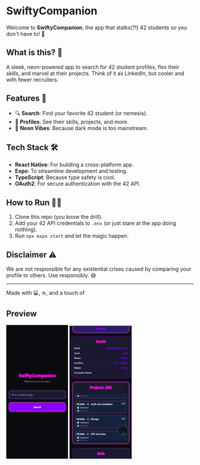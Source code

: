 # SwiftyCompanion

Welcome to **SwiftyCompanion**, the app that stalks(?!) 42 students so you don't have to! 🎯

## What is this? 🤔

A sleek, neon-powered app to search for 42 student profiles, flex their skills, and marvel at their projects. Think of it as LinkedIn, but cooler and with fewer recruiters.

## Features 🌟

- 🔍 **Search**: Find your favorite 42 student (or nemesis).
- 📜 **Profiles**: See their skills, projects, and more.
- 🎨 **Neon Vibes**: Because dark mode is too mainstream.

## Tech Stack 🛠️

- **React Native**: For building a cross-platform app.
- **Expo**: To streamline development and testing.
- **TypeScript**: Because type safety is cool.
- **OAuth2**: For secure authentication with the 42 API.

## How to Run 🏃‍♂️

1. Clone this repo (you know the drill).
2. Add your 42 API credentials to `.env` (or just stare at the app doing nothing).
3. Run `npx expo start` and let the magic happen.

## Disclaimer ⚠️

We are not responsible for any existential crises caused by comparing your profile to others. Use responsibly. 😅

---

Made with 💻, ☕, and a touch of

## Preview

<img src="readme/chrome_UzNeu3Gm4d.png" width=33%> <img src="readme/chrome_Kg9Yufu3Nj.gif" width=33%>

